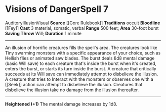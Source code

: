 ﻿---
actions: '[three-actions]'
area: 30-foot burst
bloodline: '[[DATABASE/sorcererbloodline/Fey|Fey]]'
component:
- Material
- Somatic
- Verbal
cost: null
deity: null
domain: null
duration: 1 minute
element: null
heighten: '+1'
heighten_level: 7, 8, 9, 10
id: '358'
lesson: null
level: '7'
mystery: null
name: Visions of Danger
patron_theme: null
range: 500 feet
rarity: Common
requirement: null
saving_throw: Will
school: Illusion
source: '[[DATABASE/source/Core Rulebook|Core Rulebook]]'
target: null
tradition:
- Occult
trait:
- '[[DATABASE/trait/Auditory|Auditory]]'
- '[[DATABASE/trait/Illusion|Illusion]]'
- '[[DATABASE/trait/Visual|Visual]]'
trigger: null
type: Spell

---
# Visions of Danger<span class="item-type">Spell 7</span>

<span class="item-trait">Auditory</span><span class="item-trait">Illusion</span><span class="item-trait">Visual</span>
**Source** [[Core Rulebook]] 
**Traditions** occult
**Bloodline** [[Fey]]
**Cast** <span class="action-icon">3</span> material, somatic, verbal
**Range** 500 feet; **Area** 30-foot burst
**Saving Throw** Will; **Duration** 1 minute

---
An illusion of horrific creatures fills the spell's area. The creatures look like Tiny swarming monsters with a specific appearance of your choice, such as Hellish flies or animated saw blades. The burst deals 8d8 mental damage (basic Will save) to each creature that's inside the burst when it's created, enters the burst, or starts its turn inside the burst. A creature that critically succeeds at its Will save can immediately attempt to disbelieve the illusion. A creature that tries to Interact with the monsters or observes one with a [[Seek]] action can attempt to disbelieve the illusion. Creatures that disbelieve the illusion take no damage from the illusion thereafter.

---
**Heightened (+1)** The mental damage increases by 1d8.